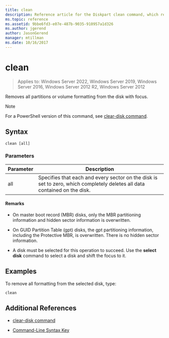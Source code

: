 ```yaml
---
title: clean
description: Reference article for the Diskpart clean command, which removes all partitions or volume formatting from the disk with focus.
ms.topic: reference
ms.assetid: 9bbe6fd3-e07e-487b-9035-910957a1d326
ms.author: jgerend
author: JasonGerend
manager: mtillman
ms.date: 10/16/2017
---
```


# clean

>Applies to: Windows Server 2022, Windows Server 2019, Windows Server 2016, Windows Server 2012 R2, Windows Server 2012

Removes all partitions or volume formatting from the disk with focus.

>[!NOTE]
> For a PowerShell version of this command, see [clear-disk command](/powershell/module/storage/clear-disk).

## Syntax

```
clean [all]
```

### Parameters

| Parameter | Description |
| --------- | ----------- |
| all | Specifies that each and every sector on the disk is set to zero, which completely deletes all data contained on the disk. |

#### Remarks

- On master boot record (MBR) disks, only the MBR partitioning information and hidden sector information is overwritten.

- On GUID Partition Table (gpt) disks, the gpt partitioning information, including the Protective MBR, is overwritten. There is no hidden sector information.

- A disk must be selected for this operation to succeed. Use the **select disk** command to select a disk and shift the focus to it.

## Examples

To remove all formatting from the selected disk, type:

```
clean
```

## Additional References

- [clear-disk command](/powershell/module/storage/clear-disk)

- [Command-Line Syntax Key](command-line-syntax-key.md)

